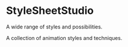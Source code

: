 # StyleSheetStudio

A wide range of styles and possibilities.

A collection of animation styles and techniques.

